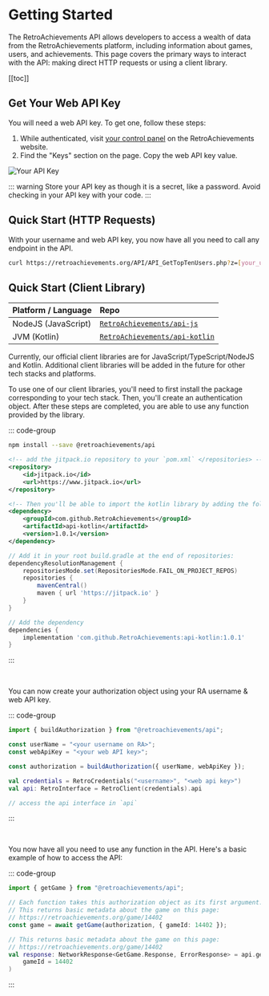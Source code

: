 # Getting Started

The RetroAchievements API allows developers to access a wealth of data from the RetroAchievements platform, including information about games, users, and achievements. This page covers the primary ways to interact with the API: making direct HTTP requests or using a client library.

[[toc]]

## Get Your Web API Key

You will need a web API key. To get one, follow these steps:

1. While authenticated, visit [your control panel](https://retroachievements.org/controlpanel.php) on the RetroAchievements website.
2. Find the "Keys" section on the page. Copy the web API key value.

![Your API Key](/controlpanelkey.png)

::: warning
Store your API key as though it is a secret, like a password. Avoid checking in your API key with your code.
:::

## Quick Start (HTTP Requests)

With your username and web API key, you now have all you need to call any endpoint in the API.

```bash
curl https://retroachievements.org/API/API_GetTopTenUsers.php?z=[your_username]&y=[your_key]
```

## Quick Start (Client Library)

| Platform / Language | Repo                                                                              |
| :------------------ | :-------------------------------------------------------------------------------- |
| NodeJS (JavaScript) | [`RetroAchievements/api-js`](https://github.com/RetroAchievements/api-js)         |
| JVM (Kotlin)        | [`RetroAchievements/api-kotlin`](https://github.com/RetroAchievements/api-kotlin) |

Currently, our official client libraries are for JavaScript/TypeScript/NodeJS and Kotlin.
Additional client libraries will be added in the future for other tech stacks and platforms.

To use one of our client libraries, you'll need to first install the package corresponding to your tech stack.
Then, you'll create an authentication object.
After these steps are completed, you are able to use any function provided by the library.

::: code-group

```bash [NodeJS]
npm install --save @retroachievements/api
```

```xml [Kotlin + Maven]
<!-- add the jitpack.io repository to your `pom.xml` </repositories> -->
<repository>
    <id>jitpack.io</id>
    <url>https://www.jitpack.io</url>
</repository>

<!-- Then you'll be able to import the kotlin library by adding the following dependency to your `pom.xml` </dependencies> -->
<dependency>
    <groupId>com.github.RetroAchievements</groupId>
    <artifactId>api-kotlin</artifactId>
    <version>1.0.1</version>
</dependency>
```

```groovy [Kotlin + Gradle]
// Add it in your root build.gradle at the end of repositories:
dependencyResolutionManagement {
    repositoriesMode.set(RepositoriesMode.FAIL_ON_PROJECT_REPOS)
    repositories {
        mavenCentral()
        maven { url 'https://jitpack.io' }
    }
}

// Add the dependency
dependencies {
    implementation 'com.github.RetroAchievements:api-kotlin:1.0.1'
}
```

<!-- EXAMPLE OF HOW TO ADD OTHER PLATFORMS
```bash [PHP]
composer setup @retroachievements/api
```
-->

:::

<br />

You can now create your authorization object using your RA username & web API key.

::: code-group

```ts [NodeJS]
import { buildAuthorization } from "@retroachievements/api";

const userName = "<your username on RA>";
const webApiKey = "<your web API key>";

const authorization = buildAuthorization({ userName, webApiKey });
```

```kotlin [Kotlin]
val credentials = RetroCredentials("<username>", "<web api key>")
val api: RetroInterface = RetroClient(credentials).api

// access the api interface in `api`
```

:::

<br />

You now have all you need to use any function in the API.
Here's a basic example of how to access the API:

::: code-group

```ts [NodeJS]
import { getGame } from "@retroachievements/api";

// Each function takes this authorization object as its first argument. Here's an example:
// This returns basic metadata about the game on this page:
// https://retroachievements.org/game/14402
const game = await getGame(authorization, { gameId: 14402 });
```

```kotlin [Kotlin]
// This returns basic metadata about the game on this page:
// https://retroachievements.org/game/14402
val response: NetworkResponse<GetGame.Response, ErrorResponse> = api.getGame(
    gameId = 14402
)
```

:::

